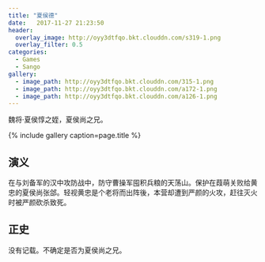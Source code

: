 ```yaml
---
title: "夏侯德"
date:   2017-11-27 21:23:50
header:
  overlay_image: http://oyy3dtfqo.bkt.clouddn.com/s319-1.png
  overlay_filter: 0.5
categories:
  - Games
  - Sango
gallery:
  - image_path: http://oyy3dtfqo.bkt.clouddn.com/315-1.png
  - image_path: http://oyy3dtfqo.bkt.clouddn.com/a172-1.png
  - image_path: http://oyy3dtfqo.bkt.clouddn.com/a126-1.png
---
```


魏将·夏侯惇之姪，夏侯尚之兄。

{% include gallery caption=page.title %}

## 演义

在与刘备军的汉中攻防战中，防守曹操军囤积兵粮的天荡山。保护在葭萌关败给黄忠的夏侯尚张郃。轻视黄忠是个老将而出阵後，本营却遭到严颜的火攻，赶往灭火时被严颜砍杀致死。

## 正史

没有记载。不确定是否为夏侯尚之兄。